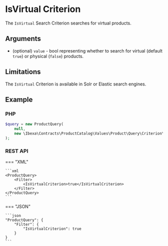 # IsVirtual Criterion

The `IsVirtual` Search Criterion searches for virtual products. 

## Arguments

- (optional) `value` - bool representing whether to search for virtual (default `true`)
or physical (`false`) products.

## Limitations

The `IsVirtual` Criterion is available in Solr or Elastic search engines.

## Example

### PHP

``` php
$query = new ProductQuery(
    null,
    new \Ibexa\Contracts\ProductCatalog\Values\Product\Query\Criterion\IsVirtual(true)
);
```

### REST API

=== "XML"

    ```xml
    <ProductQuery>
        <Filter>
            <IsVirtualCriterion>true</IsVirtualCriterion>
        </Filter>
    </ProductQuery>
    ```

=== "JSON"

    ```json
    "ProductQuery": {
        "Filter": {
            "IsVirtualCriterion": true
        }
    }
    ```